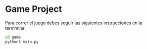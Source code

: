 # Game Project

Para correr el juego debes seguir las siguientes instrucciones en la termminal

```sh
cd game
python3 main.py 
```
